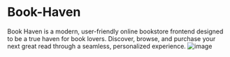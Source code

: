 # Book-Haven
Book Haven is a modern, user-friendly online bookstore frontend designed to be a true haven for book lovers. Discover, browse, and purchase your next great read through a seamless, personalized experience. 
![image](https://github.com/user-attachments/assets/524ea1cc-c35e-487f-8f3f-260a91da3820)

